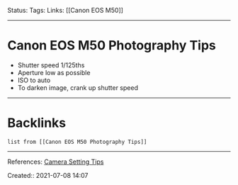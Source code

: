 Status: 
Tags: 
Links: [[Canon EOS M50]]
___
# Canon EOS M50 Photography Tips
- Shutter speed 1/125ths
- Aperture low as possible
- ISO to auto
- To darken image, crank up shutter speed
___
# Backlinks
```dataview
list from [[Canon EOS M50 Photography Tips]]
```
___
References: [Camera Setting Tips](https://www.the-digital-picture.com/News/News-Post.aspx?News=24607)

Created:: 2021-07-08 14:07

